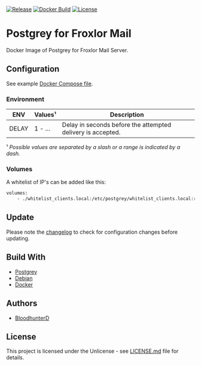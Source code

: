 [![Release](https://img.shields.io/github/v/release/bloodhunterd/froxlor-mail-postgrey-docker?include_prereleases&style=for-the-badge)](https://github.com/bloodhunterd/froxlor-mail-postgrey-docker/releases)
[![Docker Build](https://img.shields.io/docker/cloud/build/bloodhunterd/froxlor-mail-postgrey?style=for-the-badge)](https://hub.docker.com/r/bloodhunterd/froxlor-mail-postgrey)
[![License](https://img.shields.io/github/license/bloodhunterd/froxlor-mail-postgrey-docker?style=for-the-badge)](https://github.com/bloodhunterd/froxlor-mail-postgrey-docker/blob/master/LICENSE)

# Postgrey for Froxlor Mail

Docker Image of Postgrey for Froxlor Mail Server.

## Configuration

See example [Docker Compose file](https://github.com/bloodhunterd/froxlor-mail-postgrey-docker/blob/master/docker-compose.yml).

### Environment

| ENV | Values¹ | Description
|--- |--- |---
| DELAY | 1 - ... | Delay in seconds before the attempted delivery is accepted.

¹ *Possible values are separated by a slash or a range is indicated by a dash.*

### Volumes

A whitelist of IP's can be added like this:

```bash
volumes:
    - ./whitelist_clients.local:/etc/postgrey/whitelist_clients.local:ro
```

## Update

Please note the [changelog](https://github.com/bloodhunterd/froxlor-mail-postgrey-docker/blob/master/CHANGELOG.md) to check for configuration changes before updating.

## Build With

* [Postgrey](https://postgrey.schweikert.ch/)
* [Debian](https://www.debian.org/)
* [Docker](https://www.docker.com/)

## Authors

* [BloodhunterD](https://github.com/bloodhunterd)

## License

This project is licensed under the Unlicense - see [LICENSE.md](https://github.com/bloodhunterd/froxlor-mail-postgrey-docker/blob/master/LICENSE) file for details.
